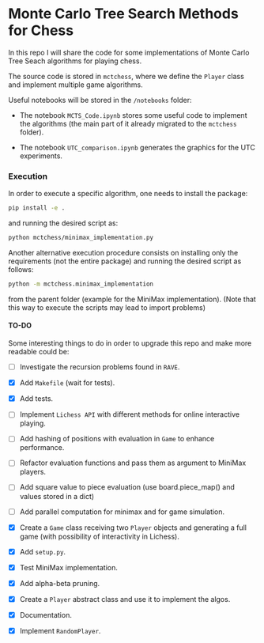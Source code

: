 # Monte Carlo Tree Search Methods for Chess

In this repo I will share the code for some implementations of Monte Carlo Tree Seach algorithms for playing chess.

The source code is stored in `mctchess`, where we define the `Player` class and implement multiple game algorithms.

Useful notebooks will be stored in the `/notebooks` folder:
- The notebook `MCTS_Code.ipynb` stores some useful code to implement the algorithms (the main part of it already migrated to the `mctchess` folder).

- The notebook `UTC_comparison.ipynb` generates the graphics for the UTC experiments.

### Execution

In order to execute a specific algorithm, one needs to install the package:

```bash
pip install -e .
```

and running the desired script as:

```bash
python mctchess/minimax_implementation.py
```

Another alternative execution procedure consists on installing only the requirements (not the entire package) and running the desired script as follows:

```bash
python -m mctchess.minimax_implementation
```

from the parent folder (example for the MiniMax implementation). (Note that this way to execute the scripts may lead to import problems)


#### TO-DO

Some interesting things to do in order to upgrade this repo and make more readable could be:


- [ ] Investigate the recursion problems found in `RAVE`.

- [X] Add `Makefile` (wait for tests).

- [X] Add tests.

- [ ] Implement `Lichess API` with different methods for online interactive playing.

- [ ] Add hashing of positions with evaluation in `Game` to enhance performance.

- [ ] Refactor evaluation functions and pass them as argument to MiniMax players.

- [ ] Add square value to piece evaluation (use board.piece_map() and values stored in a dict)

- [ ] Add parallel computation for minimax and for game simulation.

- [X] Create a `Game` class receiving two `Player` objects and generating a full game (with possibility of interactivity in Lichess).

- [X] Add `setup.py`.

- [X] Test MiniMax implementation.

- [X] Add alpha-beta pruning.

- [X] Create a `Player` abstract class and use it to implement the algos.

- [X] Documentation.

- [X] Implement `RandomPlayer`.
